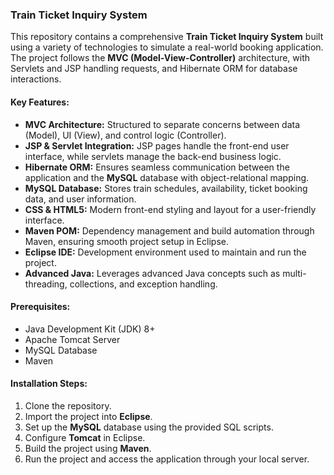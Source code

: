 ### Train Ticket Inquiry System

This repository contains a comprehensive **Train Ticket Inquiry System** built using a variety of technologies to simulate a real-world booking application. The project follows the **MVC (Model-View-Controller)** architecture, with Servlets and JSP handling requests, and Hibernate ORM for database interactions.

#### Key Features:
- **MVC Architecture:** Structured to separate concerns between data (Model), UI (View), and control logic (Controller).
- **JSP & Servlet Integration:** JSP pages handle the front-end user interface, while servlets manage the back-end business logic.
- **Hibernate ORM:** Ensures seamless communication between the application and the **MySQL** database with object-relational mapping.
- **MySQL Database:** Stores train schedules, availability, ticket booking data, and user information.
- **CSS & HTML5:** Modern front-end styling and layout for a user-friendly interface.
- **Maven POM:** Dependency management and build automation through Maven, ensuring smooth project setup in Eclipse.
- **Eclipse IDE:** Development environment used to maintain and run the project.
- **Advanced Java:** Leverages advanced Java concepts such as multi-threading, collections, and exception handling.

#### Prerequisites:
- Java Development Kit (JDK) 8+
- Apache Tomcat Server
- MySQL Database
- Maven

#### Installation Steps:
1. Clone the repository.
2. Import the project into **Eclipse**.
3. Set up the **MySQL** database using the provided SQL scripts.
4. Configure **Tomcat** in Eclipse.
5. Build the project using **Maven**.
6. Run the project and access the application through your local server.
